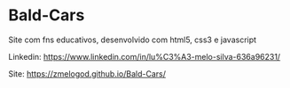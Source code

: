 # Bald-Cars
Site com fns educativos, desenvolvido com html5, css3 e javascript

Linkedin: https://www.linkedin.com/in/lu%C3%A3-melo-silva-636a96231/

Site: https://zmelogod.github.io/Bald-Cars/
